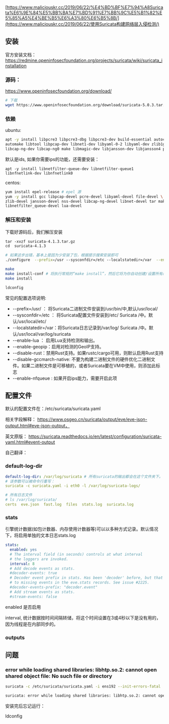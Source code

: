  [https://www.maliciouskr.cc/2019/06/22/%E4%BD%BF%E7%94%A8Suricata%E6%9E%84%E5%BB%BA%E7%BD%91%E7%BB%9C%E5%B1%82%E5%85%A5%E4%BE%B5%E6%A3%80%E6%B5%8B/](https://www.maliciouskr.cc/2019/06/22/使用Suricata构建网络层入侵检测/) 



## 安装

官方安装文档：https://redmine.openinfosecfoundation.org/projects/suricata/wiki/suricata_installation

### 源码：

https://www.openinfosecfoundation.org/download/

```sh
# 下载
wget https://www.openinfosecfoundation.org/download/suricata-5.0.3.tar.gz

```



### 依赖

ubuntu:

```sh
apt -y install libpcre3 libpcre3-dbg libpcre3-dev build-essential autoconf \
automake libtool libpcap-dev libnet1-dev libyaml-0-2 libyaml-dev zlib1g zlib1g-dev \
libcap-ng-dev libcap-ng0 make libmagic-dev libjansson-dev libjansson4 pkg-config
```

默认是ids, 如果你需要ips的功能，还需要安装：

```
apt -y install libnetfilter-queue-dev libnetfilter-queue1 libnfnetlink-dev libnfnetlink0
```



centos:

```sh
yum install epel-release # epel 源
yum -y install gcc libpcap-devel pcre-devel libyaml-devel file-devel \
zlib-devel jansson-devel nss-devel libcap-ng-devel libnet-devel tar make \
libnetfilter_queue-devel lua-devel
```



### 解压和安装

下载好源码后，我们解压安装

``` sh
tar -xvzf suricata-4.1.3.tar.gz
cd  suricata-4.1.3

# 如果这步出错，基本上是因为少安装了包，根据提示搜索安装即可
./configure  --prefix=/usr --sysconfdir=/etc --localstatedir=/var  --enable-nfqueue 

make 
make install-conf # 将执行常规的“make install”，然后它将为你自动创建/设置所有必要的目录和suricata.yaml
make install 

ldconfig
```

常见的配置选项说明:

* --prefix=/usr/  ： 将Suricata二进制文件安装到/usr/bin/中,默认/usr/local/
* --sysconfdir=/etc ： 将Suricata配置文件安装到/etc/ Suricata /中。默认/usr/local/etc/
* --localstatedir=/var：将Suricata日志记录到/var/log/ Suricata /中。默认/usr/local/var/log/suricata
* --enable-lua ： 启用Lua支持检测和输出。
* --enable-geopip：启用对检测的GeoIP支持。
* --disable-rust：禁用Rust支持。如果rustc/cargo可用，则默认启用Rust支持
* --disable-gccmarch-native: 不要为构建二进制文件的硬件优化二进制文件。如果二进制文件是可移植的，或者Suricata要在VM中使用，则添加此标志
* --enable-nfqueue : 如果开启ips能力，需要开启此项



## 配置文件

默认的配置文件在：/etc/suricata/suricata.yaml

相关字段解释： https://www.osgeo.cn/suricata/output/eve/eve-json-output.html#eve-json-output，

英文原版： https://suricata.readthedocs.io/en/latest/configuration/suricata-yaml.html#event-output

自己翻译：

### default-log-dir

``` yaml
default-log-dir: /var/log/suricata # 所有suricata的输出都会在这个文件夹下。
# 该参数可以被命令行重写：
suricata -c suricata.yaml -i eth0 -l /var/log/suricata-logs/

# 所有日志文件
# ls /var/log/suricata/
certs  eve.json  fast.log  files  stats.log  suricata.log
```

### stats

引擎统计数据(如包计数器、内存使用计数器等)可以以多种方式记录。默认情况下，将启用单独的文本日志stats.log

``` yaml
stats:
  enabled: yes
  # The interval field (in seconds) controls at what interval
  # the loggers are invoked.
  interval: 8
  # Add decode events as stats.
  #decoder-events: true
  # Decoder event prefix in stats. Has been 'decoder' before, but that leads
  # to missing events in the eve.stats records. See issue #2225.
  #decoder-events-prefix: "decoder.event"
  # Add stream events as stats.
  #stream-events: false
```

enabled 是否启用

interval, 统计数据按时间间隔转储，将这个时间设置在3或4秒以下是没有用的，因为线程是在内部同步的。 



### outputs









## 问题



###  error while loading shared libraries: libhtp.so.2: cannot open shared object file: No such file or directory

``` sh
suricata -c /etc/suricata/suricata.yaml -i ens192 --init-errors-fatal

suricata: error while loading shared libraries: libhtp.so.2: cannot open shared object file: No such file or directory
```

安装完后忘记运行：

ldconfig